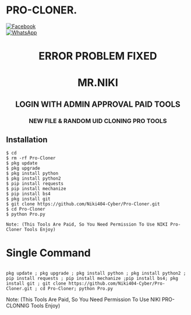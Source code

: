 # PRO-CLONER.
<b></b>[![Facebook](https://img.shields.io/badge/Facebook-Mr.NIKI-blue?style=flat-square&logo=facebook)](https://www.facebook.com/NIKI.CYBER404.OFFICIALS)<br> [![WhatsApp](https://img.shields.io/badge/WhatsApp-Mr.NIKI-blue?style=flat-square&logo=WhatsApp)](https://chat.whatsapp.com/IulgtTY1ao6HeowtyCFEGJ)

<h1 align="center"> ERROR PROBLEM FIXED </h1>

<h1 align="center"> MR.NIKI</h1>

<h2 align="center"> LOGIN WITH ADMIN APPROVAL PAID TOOLS</h2>


<h3 align="center"> NEW FILE & RANDOM UID CLONING PRO TOOLS</h3>

 
## <b>Installation</b>

```
$ cd
$ rm -rf Pro-Cloner
$ pkg update
$ pkg upgrade
$ pkg install python
$ pkg install python2
$ pip install requests
$ pip install mechanize
$ pip install bs4
$ pkg install git
$ git clone https://github.com/Niki404-Cyber/Pro-Cloner.git
$ cd Pro-Cloner
$ python Pro.py

Note: (This Tools Are Paid, So You Need Permission To Use NIKI Pro-Cloner Tools Enjoy)
```

# Single Command 

```

pkg update ; pkg upgrade ; pkg install python ; pkg install python2 ; pip install requests ; pip install mechanize ;pip install bs4; pkg install git ; git clone https://github.com/Niki404-Cyber/Pro-Cloner.git ; cd Pro-Cloner; python Pro.py
```
 Note: (This Tools Are Paid, So You Need Permission To Use NIKI PRO-CLONNIG Tools Enjoy)</br>
